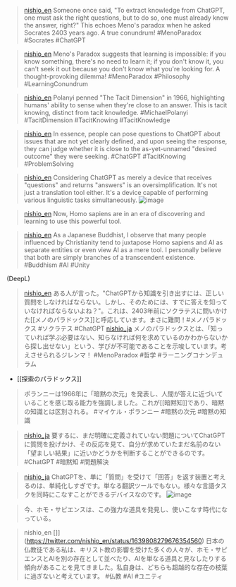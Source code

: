 
> [nishio_en](https://twitter.com/nishio_en/status/1639800771360485376) Someone once said, "To extract knowledge from ChatGPT, one must ask the right questions, but to do so, one must already know the answer, right?" This echoes Meno's paradox when he asked Socrates 2403 years ago. A true conundrum! #MenoParadox #Socrates #ChatGPT

> [nishio_en](https://twitter.com/nishio_en/status/1639801150265499651) Meno's Paradox suggests that learning is impossible: if you know something, there's no need to learn it; if you don't know it, you can't seek it out because you don't know what you're looking for. A thought-provoking dilemma!  #MenoParadox #Philosophy #LearningConundrum

> [nishio_en](https://twitter.com/nishio_en/status/1639802289627234304) Polanyi penned "The Tacit Dimension" in 1966, highlighting humans' ability to sense when they're close to an answer. This is tacit knowing, distinct from tacit knowledge.  #MichaelPolanyi #TacitDimension #TacitKnowing #TacitKnowledge

> [nishio_en](https://twitter.com/nishio_en/status/1639802815978811392) In essence, people can pose questions to ChatGPT about issues that are not yet clearly defined, and upon seeing the response, they can judge whether it is close to the as-yet-unnamed "desired outcome" they were seeking. #ChatGPT #TacitKnowing #ProblemSolving

> [nishio_en](https://twitter.com/nishio_en/status/1639804868243361794) Considering ChatGPT as merely a device that receives "questions" and returns "answers" is an oversimplification. It's not just a translation tool either. It's a device capable of performing various linguistic tasks simultaneously.
>  ![image](https://pbs.twimg.com/media/FsHB1gKaIAANf6F?format=jpg&name=large#.png)

> [nishio_en](https://twitter.com/nishio_en/status/1639805756617928704) Now, Homo sapiens are in an era of discovering and learning to use this powerful tool.

> [nishio_en](https://twitter.com/nishio_en/status/1639808279676354560) As a Japanese Buddhist, I observe that many people influenced by Christianity tend to juxtapose Homo sapiens and AI as separate entities or even view AI as a mere tool. I personally believe that both are simply branches of a transcendent existence.  #Buddhism #AI #Unity

(DeepL)
> [nishio_en](https://twitter.com/nishio_en/status/1639800771360485376) ある人が言った。"ChatGPTから知識を引き出すには、正しい質問をしなければならない。しかし、そのためには、すでに答えを知っていなければならないよね？"。これは、2403年前にソクラテスに問いかけた[[メノのパラドックス]]と呼応しています。まさに難問！#メノパラドックス #ソクラテス #ChatGPT
> [nishio_ja](https://twitter.com/nishio_en/status/1639801150265499651) メノのパラドックスとは、「知っていれば学ぶ必要はない、知らなければ何を求めているのかわからないから探し出せない」という、学びが不可能であることを示唆しています。考えさせられるジレンマ！ #MenoParadox #哲学 #ラーニングコナンデュラム
- [[探索のパラドックス]]

> ポランニーは1966年に「暗黙の次元」を発表し、人間が答えに近づいていることを感じ取る能力を強調しました。これが[[暗黙知]]であり、暗黙の知識とは区別される。 #マイケル・ポランニー #暗黙の次元 #暗黙の知識

> [nishio_ja](https://twitter.com/nishio_en/status/1639802815978811392) 要するに、まだ明確に定義されていない問題についてChatGPTに質問を投げかけ、その反応を見て、自分が求めていたまだ名前のない「望ましい結果」に近いかどうかを判断することができるのです。#ChatGPT #暗黙知 #問題解決

> [nishio_ja](https://twitter.com/nishio_en/status/1639804868243361794) ChatGPTを、単に「質問」を受けて「回答」を返す装置と考えるのは、単純化しすぎです。単なる翻訳ツールでもない。様々な言語タスクを同時にこなすことができるデバイスなのです。
>  ![image](https://pbs.twimg.com/media/FsHB1gKaIAANf6F?format=jpg&name=large#.png)

> 今、ホモ・サピエンスは、この強力な道具を発見し、使いこなす時代になっている。

> nishio_en []](https://twitter.com/nishio_en/status/1639808279676354560) 日本の仏教徒である私は、キリスト教の影響を受けた多くの人々が、ホモ・サピエンスとAIを別の存在として並べたり、AIを単なる道具と見なしたりする傾向があることを見てきました。私自身は、どちらも超越的な存在の枝葉に過ぎないと考えています。 #仏教 #AI #ユニティ

